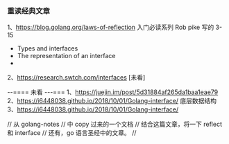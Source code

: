 ### 重读经典文章
1、https://blog.golang.org/laws-of-reflection 入门必读系列 Rob pike 写的 3-15
- Types and interfaces
- The representation of an interface
-
2、https://research.swtch.com/interfaces [未看]


--==== 未看 ---===
1、https://juejin.im/post/5d31884af265da1baa1eae79
2、https://i6448038.github.io/2018/10/01/Golang-interface/ 底层数据结构
3、https://i6448038.github.io/2018/10/01/Golang-interface/


// 从 golang-notes
// 中 copy 过来的一个文档
// 结合这篇文章，将一下 reflect 和 interface
// 还有，go 语言圣经中的文章。
//